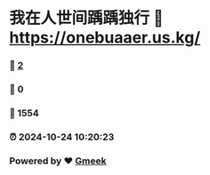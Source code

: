 # 我在人世间踽踽独行 :link: https://onebuaaer.us.kg/ 
### :page_facing_up: [2](https://onebuaaer.us.kg//tag.html) 
### :speech_balloon: 0 
### :hibiscus: 1554 
### :alarm_clock: 2024-10-24 10:20:23 
### Powered by :heart: [Gmeek](https://github.com/Meekdai/Gmeek)
